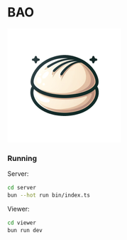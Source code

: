 # BAO

![BAO Logo](https://github.com/jparr721/BAO/blob/main/viewer/public/Logo_Small.png)

### Running
Server:
```bash
cd server
bun --hot run bin/index.ts
```

Viewer:
```bash
cd viewer
bun run dev
```
